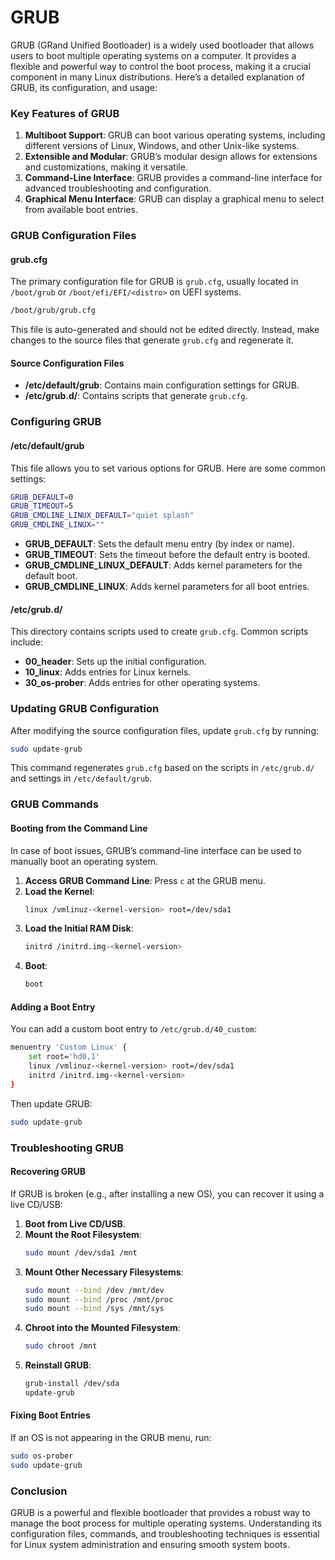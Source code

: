 # GRUB
GRUB (GRand Unified Bootloader) is a widely used bootloader that allows users to boot multiple operating systems on a computer. It provides a flexible and powerful way to control the boot process, making it a crucial component in many Linux distributions. Here’s a detailed explanation of GRUB, its configuration, and usage:

### Key Features of GRUB

1. **Multiboot Support**: GRUB can boot various operating systems, including different versions of Linux, Windows, and other Unix-like systems.
2. **Extensible and Modular**: GRUB’s modular design allows for extensions and customizations, making it versatile.
3. **Command-Line Interface**: GRUB provides a command-line interface for advanced troubleshooting and configuration.
4. **Graphical Menu Interface**: GRUB can display a graphical menu to select from available boot entries.

### GRUB Configuration Files

#### grub.cfg

The primary configuration file for GRUB is `grub.cfg`, usually located in `/boot/grub` or `/boot/efi/EFI/<distro>` on UEFI systems.

```bash
/boot/grub/grub.cfg
```

This file is auto-generated and should not be edited directly. Instead, make changes to the source files that generate `grub.cfg` and regenerate it.

#### Source Configuration Files

- **/etc/default/grub**: Contains main configuration settings for GRUB.
- **/etc/grub.d/**: Contains scripts that generate `grub.cfg`.

### Configuring GRUB

#### /etc/default/grub

This file allows you to set various options for GRUB. Here are some common settings:

```bash
GRUB_DEFAULT=0
GRUB_TIMEOUT=5
GRUB_CMDLINE_LINUX_DEFAULT="quiet splash"
GRUB_CMDLINE_LINUX=""
```

- **GRUB_DEFAULT**: Sets the default menu entry (by index or name).
- **GRUB_TIMEOUT**: Sets the timeout before the default entry is booted.
- **GRUB_CMDLINE_LINUX_DEFAULT**: Adds kernel parameters for the default boot.
- **GRUB_CMDLINE_LINUX**: Adds kernel parameters for all boot entries.

#### /etc/grub.d/

This directory contains scripts used to create `grub.cfg`. Common scripts include:

- **00_header**: Sets up the initial configuration.
- **10_linux**: Adds entries for Linux kernels.
- **30_os-prober**: Adds entries for other operating systems.

### Updating GRUB Configuration

After modifying the source configuration files, update `grub.cfg` by running:

```bash
sudo update-grub
```

This command regenerates `grub.cfg` based on the scripts in `/etc/grub.d/` and settings in `/etc/default/grub`.

### GRUB Commands

#### Booting from the Command Line

In case of boot issues, GRUB’s command-line interface can be used to manually boot an operating system.

1. **Access GRUB Command Line**: Press `c` at the GRUB menu.
2. **Load the Kernel**:
   ```bash
   linux /vmlinuz-<kernel-version> root=/dev/sda1
   ```
3. **Load the Initial RAM Disk**:
   ```bash
   initrd /initrd.img-<kernel-version>
   ```
4. **Boot**:
   ```bash
   boot
   ```

#### Adding a Boot Entry

You can add a custom boot entry to `/etc/grub.d/40_custom`:

```bash
menuentry 'Custom Linux' {
    set root='hd0,1'
    linux /vmlinuz-<kernel-version> root=/dev/sda1
    initrd /initrd.img-<kernel-version>
}
```

Then update GRUB:

```bash
sudo update-grub
```

### Troubleshooting GRUB

#### Recovering GRUB

If GRUB is broken (e.g., after installing a new OS), you can recover it using a live CD/USB:

1. **Boot from Live CD/USB**.
2. **Mount the Root Filesystem**:
   ```bash
   sudo mount /dev/sda1 /mnt
   ```
3. **Mount Other Necessary Filesystems**:
   ```bash
   sudo mount --bind /dev /mnt/dev
   sudo mount --bind /proc /mnt/proc
   sudo mount --bind /sys /mnt/sys
   ```
4. **Chroot into the Mounted Filesystem**:
   ```bash
   sudo chroot /mnt
   ```
5. **Reinstall GRUB**:
   ```bash
   grub-install /dev/sda
   update-grub
   ```

#### Fixing Boot Entries

If an OS is not appearing in the GRUB menu, run:

```bash
sudo os-prober
sudo update-grub
```

### Conclusion

GRUB is a powerful and flexible bootloader that provides a robust way to manage the boot process for multiple operating systems. Understanding its configuration files, commands, and troubleshooting techniques is essential for Linux system administration and ensuring smooth system boots.
